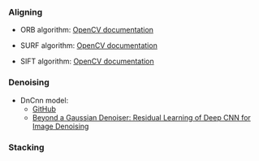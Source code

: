 ### Aligning

- ORB algorithm:
    [OpenCV documentation](https://docs.opencv.org/4.x/d1/d89/tutorial_py_orb.html)

- SURF algorithm:
    [OpenCV documentation](https://docs.opencv.org/3.4/df/dd2/tutorial_py_surf_intro.html)

- SIFT algorithm:
    [OpenCV documentation](https://docs.opencv.org/3.4/da/df5/tutorial_py_sift_intro.html)

### Denoising

  - DnCnn model:
    - [GitHub](https://github.com/cszn/DnCNN)
    - [Beyond a Gaussian Denoiser: Residual Learning of Deep CNN for Image Denoising](http://ieeexplore.ieee.org/document/7839189/)

### Stacking
